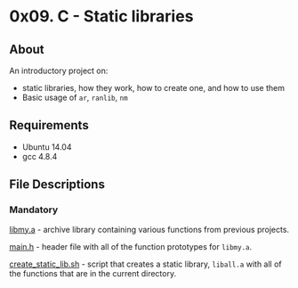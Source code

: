# 0x09. C - Static libraries
## About
An introductory project on:

- static libraries, how they work, how to create one, and how to use them
- Basic usage of `ar`, `ranlib`, `nm`
## Requirements
- Ubuntu 14.04
- gcc 4.8.4
## File Descriptions
### Mandatory
[libmy.a](https://github.com/Gbeminiyi2022/alx-low_level_programming/blob/main/0x09-static_libraries/libmy.a) - archive library containing various functions from previous projects.

[main.h](https://github.com/Gbeminiyi2022/alx-low_level_programming/blob/main/0x09-static_libraries/main.h) - header file with all of the function prototypes for `libmy.a`.

[create_static_lib.sh](https://github.com/Gbeminiyi2022/alx-low_level_programming/blob/main/0x09-static_libraries/create_static_lib.sh) - script that creates a static library, `liball.a` with all of the functions that are in the current directory.
